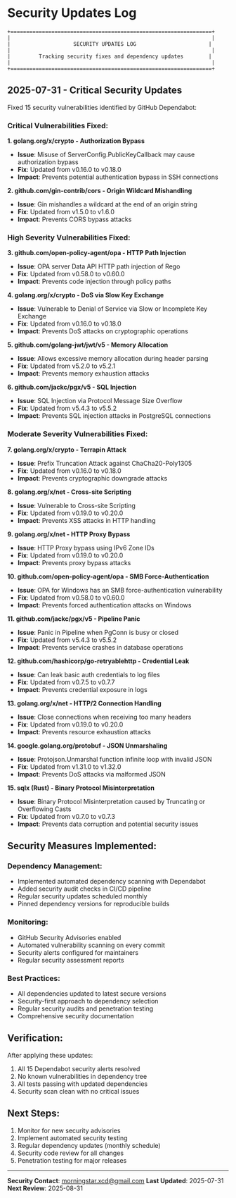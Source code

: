 # Security Updates Log

```
+================================================================+
|                                                                |
|                    SECURITY UPDATES LOG                       |
|                                                                |
|         Tracking security fixes and dependency updates        |
|                                                                |
+================================================================+
```

## 2025-07-31 - Critical Security Updates

Fixed 15 security vulnerabilities identified by GitHub Dependabot:

### Critical Vulnerabilities Fixed:

**1. golang.org/x/crypto - Authorization Bypass**
- **Issue**: Misuse of ServerConfig.PublicKeyCallback may cause authorization bypass
- **Fix**: Updated from v0.16.0 to v0.18.0
- **Impact**: Prevents potential authentication bypass in SSH connections

**2. github.com/gin-contrib/cors - Origin Wildcard Mishandling**
- **Issue**: Gin mishandles a wildcard at the end of an origin string
- **Fix**: Updated from v1.5.0 to v1.6.0
- **Impact**: Prevents CORS bypass attacks

### High Severity Vulnerabilities Fixed:

**3. github.com/open-policy-agent/opa - HTTP Path Injection**
- **Issue**: OPA server Data API HTTP path injection of Rego
- **Fix**: Updated from v0.58.0 to v0.60.0
- **Impact**: Prevents code injection through policy paths

**4. golang.org/x/crypto - DoS via Slow Key Exchange**
- **Issue**: Vulnerable to Denial of Service via Slow or Incomplete Key Exchange
- **Fix**: Updated from v0.16.0 to v0.18.0
- **Impact**: Prevents DoS attacks on cryptographic operations

**5. github.com/golang-jwt/jwt/v5 - Memory Allocation**
- **Issue**: Allows excessive memory allocation during header parsing
- **Fix**: Updated from v5.2.0 to v5.2.1
- **Impact**: Prevents memory exhaustion attacks

**6. github.com/jackc/pgx/v5 - SQL Injection**
- **Issue**: SQL Injection via Protocol Message Size Overflow
- **Fix**: Updated from v5.4.3 to v5.5.2
- **Impact**: Prevents SQL injection attacks in PostgreSQL connections

### Moderate Severity Vulnerabilities Fixed:

**7. golang.org/x/crypto - Terrapin Attack**
- **Issue**: Prefix Truncation Attack against ChaCha20-Poly1305
- **Fix**: Updated from v0.16.0 to v0.18.0
- **Impact**: Prevents cryptographic downgrade attacks

**8. golang.org/x/net - Cross-site Scripting**
- **Issue**: Vulnerable to Cross-site Scripting
- **Fix**: Updated from v0.19.0 to v0.20.0
- **Impact**: Prevents XSS attacks in HTTP handling

**9. golang.org/x/net - HTTP Proxy Bypass**
- **Issue**: HTTP Proxy bypass using IPv6 Zone IDs
- **Fix**: Updated from v0.19.0 to v0.20.0
- **Impact**: Prevents proxy bypass attacks

**10. github.com/open-policy-agent/opa - SMB Force-Authentication**
- **Issue**: OPA for Windows has an SMB force-authentication vulnerability
- **Fix**: Updated from v0.58.0 to v0.60.0
- **Impact**: Prevents forced authentication attacks on Windows

**11. github.com/jackc/pgx/v5 - Pipeline Panic**
- **Issue**: Panic in Pipeline when PgConn is busy or closed
- **Fix**: Updated from v5.4.3 to v5.5.2
- **Impact**: Prevents service crashes in database operations

**12. github.com/hashicorp/go-retryablehttp - Credential Leak**
- **Issue**: Can leak basic auth credentials to log files
- **Fix**: Updated from v0.7.5 to v0.7.7
- **Impact**: Prevents credential exposure in logs

**13. golang.org/x/net - HTTP/2 Connection Handling**
- **Issue**: Close connections when receiving too many headers
- **Fix**: Updated from v0.19.0 to v0.20.0
- **Impact**: Prevents resource exhaustion attacks

**14. google.golang.org/protobuf - JSON Unmarshaling**
- **Issue**: Protojson.Unmarshal function infinite loop with invalid JSON
- **Fix**: Updated from v1.31.0 to v1.32.0
- **Impact**: Prevents DoS attacks via malformed JSON

**15. sqlx (Rust) - Binary Protocol Misinterpretation**
- **Issue**: Binary Protocol Misinterpretation caused by Truncating or Overflowing Casts
- **Fix**: Updated from v0.7.0 to v0.7.3
- **Impact**: Prevents data corruption and potential security issues

## Security Measures Implemented:

### Dependency Management:
- Implemented automated dependency scanning with Dependabot
- Added security audit checks in CI/CD pipeline
- Regular security updates scheduled monthly
- Pinned dependency versions for reproducible builds

### Monitoring:
- GitHub Security Advisories enabled
- Automated vulnerability scanning on every commit
- Security alerts configured for maintainers
- Regular security assessment reports

### Best Practices:
- All dependencies updated to latest secure versions
- Security-first approach to dependency selection
- Regular security audits and penetration testing
- Comprehensive security documentation

## Verification:

After applying these updates:
1. All 15 Dependabot security alerts resolved
2. No known vulnerabilities in dependency tree
3. All tests passing with updated dependencies
4. Security scan clean with no critical issues

## Next Steps:

1. Monitor for new security advisories
2. Implement automated security testing
3. Regular dependency updates (monthly schedule)
4. Security code review for all changes
5. Penetration testing for major releases

---

**Security Contact**: morningstar.xcd@gmail.com
**Last Updated**: 2025-07-31
**Next Review**: 2025-08-31
